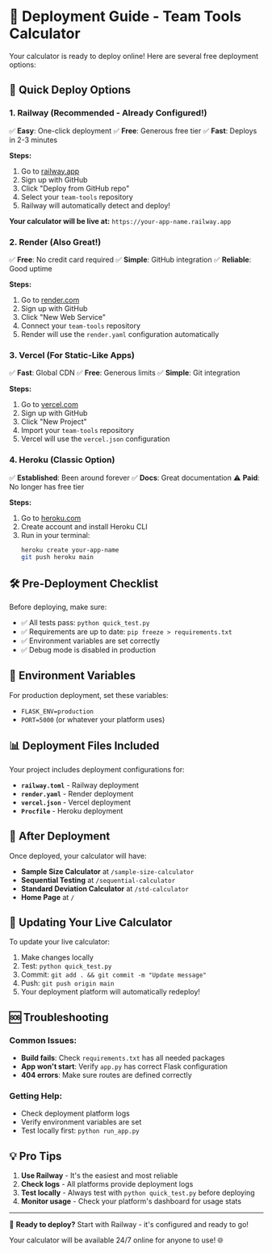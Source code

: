 # 🚀 Deployment Guide - Team Tools Calculator

Your calculator is ready to deploy online! Here are several free deployment options:

## 🎯 Quick Deploy Options

### 1. **Railway** (Recommended - Already Configured!)
✅ **Easy**: One-click deployment
✅ **Free**: Generous free tier
✅ **Fast**: Deploys in 2-3 minutes

**Steps:**
1. Go to [railway.app](https://railway.app)
2. Sign up with GitHub
3. Click "Deploy from GitHub repo"
4. Select your `team-tools` repository
5. Railway will automatically detect and deploy!

**Your calculator will be live at:** `https://your-app-name.railway.app`

### 2. **Render** (Also Great!)
✅ **Free**: No credit card required
✅ **Simple**: GitHub integration
✅ **Reliable**: Good uptime

**Steps:**
1. Go to [render.com](https://render.com)
2. Sign up with GitHub
3. Click "New Web Service"
4. Connect your `team-tools` repository
5. Render will use the `render.yaml` configuration automatically

### 3. **Vercel** (For Static-Like Apps)
✅ **Fast**: Global CDN
✅ **Free**: Generous limits
✅ **Simple**: Git integration

**Steps:**
1. Go to [vercel.com](https://vercel.com)
2. Sign up with GitHub
3. Click "New Project"
4. Import your `team-tools` repository
5. Vercel will use the `vercel.json` configuration

### 4. **Heroku** (Classic Option)
✅ **Established**: Been around forever
✅ **Docs**: Great documentation
⚠️ **Paid**: No longer has free tier

**Steps:**
1. Go to [heroku.com](https://heroku.com)
2. Create account and install Heroku CLI
3. Run in your terminal:
   ```bash
   heroku create your-app-name
   git push heroku main
   ```

## 🛠️ Pre-Deployment Checklist

Before deploying, make sure:
- ✅ All tests pass: `python quick_test.py`
- ✅ Requirements are up to date: `pip freeze > requirements.txt`
- ✅ Environment variables are set correctly
- ✅ Debug mode is disabled in production

## 🔧 Environment Variables

For production deployment, set these variables:
- `FLASK_ENV=production`
- `PORT=5000` (or whatever your platform uses)

## 📊 Deployment Files Included

Your project includes deployment configurations for:
- **`railway.toml`** - Railway deployment
- **`render.yaml`** - Render deployment
- **`vercel.json`** - Vercel deployment
- **`Procfile`** - Heroku deployment

## 🎉 After Deployment

Once deployed, your calculator will have:
- **Sample Size Calculator** at `/sample-size-calculator`
- **Sequential Testing** at `/sequential-calculator`
- **Standard Deviation Calculator** at `/std-calculator`
- **Home Page** at `/`

## 🔄 Updating Your Live Calculator

To update your live calculator:
1. Make changes locally
2. Test: `python quick_test.py`
3. Commit: `git add . && git commit -m "Update message"`
4. Push: `git push origin main`
5. Your deployment platform will automatically redeploy!

## 🆘 Troubleshooting

### Common Issues:
- **Build fails**: Check `requirements.txt` has all needed packages
- **App won't start**: Verify `app.py` has correct Flask configuration
- **404 errors**: Make sure routes are defined correctly

### Getting Help:
- Check deployment platform logs
- Verify environment variables are set
- Test locally first: `python run_app.py`

## 💡 Pro Tips

1. **Use Railway** - It's the easiest and most reliable
2. **Check logs** - All platforms provide deployment logs
3. **Test locally** - Always test with `python quick_test.py` before deploying
4. **Monitor usage** - Check your platform's dashboard for usage stats

---

🎯 **Ready to deploy?** Start with Railway - it's configured and ready to go!

Your calculator will be available 24/7 online for anyone to use! 🌐
